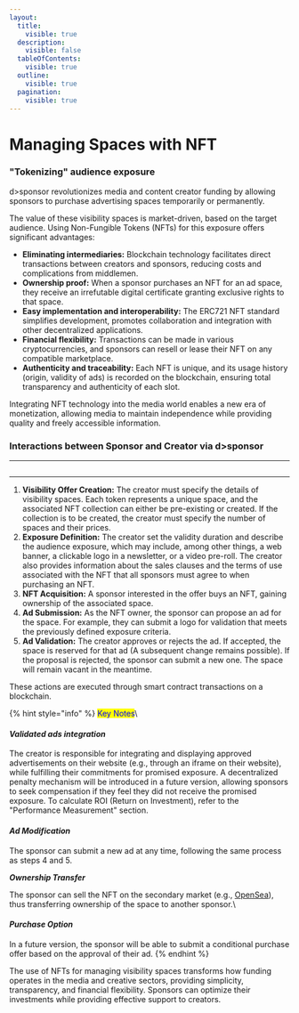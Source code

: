 ```yaml
---
layout:
  title:
    visible: true
  description:
    visible: false
  tableOfContents:
    visible: true
  outline:
    visible: true
  pagination:
    visible: true
---
```


# Managing Spaces with NFT

### "Tokenizing" audience exposure

d>sponsor revolutionizes media and content creator funding by allowing sponsors to purchase advertising spaces temporarily or permanently.

The value of these visibility spaces is market-driven, based on the target audience. Using Non-Fungible Tokens (NFTs) for this exposure offers significant advantages:

* **Eliminating intermediaries:** Blockchain technology facilitates direct transactions between creators and sponsors, reducing costs and complications from middlemen.
* **Ownership proof:** When a sponsor purchases an NFT for an ad space, they receive an irrefutable digital certificate granting exclusive rights to that space.
* **Easy implementation and interoperability:** The ERC721 NFT standard simplifies development, promotes collaboration and integration with other decentralized applications.
* **Financial flexibility:** Transactions can be made in various cryptocurrencies, and sponsors can resell or lease their NFT on any compatible marketplace.
* **Authenticity and traceability:** Each NFT is unique, and its usage history (origin, validity of ads) is recorded on the blockchain, ensuring total transparency and authenticity of each slot.

Integrating NFT technology into the media world enables a new era of monetization, allowing media to maintain independence while providing quality and freely accessible information.

### Interactions between Sponsor and Creator via d>sponsor

***

<figure><img src="broken-reference" alt=""><figcaption></figcaption></figure>

***

1. **Visibility Offer Creation:** The creator must specify the details of visibility spaces. Each token represents a unique space, and the associated NFT collection can either be pre-existing or created. If the collection is to be created, the creator must specify the number of spaces and their prices.
2. **Exposure Definition:** The creator set the validity duration and describe the audience exposure, which may include, among other things, a web banner, a clickable logo in a newsletter, or a video pre-roll. The creator also provides information about the sales clauses and the terms of use associated with the NFT that all sponsors must agree to when purchasing an NFT.&#x20;
3. **NFT Acquisition:** A sponsor interested in the offer buys an NFT, gaining ownership of the associated space.
4. **Ad Submission:** As the NFT owner, the sponsor can propose an ad for the space. For example, they can submit a logo for validation that meets the previously defined exposure criteria.
5. **Ad Validation:** The creator approves or rejects the ad. If accepted, the space is reserved for that ad (A subsequent change remains possible). If the proposal is rejected, the sponsor can submit a new one. The space will remain vacant in the meantime.

These actions are executed through smart contract transactions on a blockchain.&#x20;

{% hint style="info" %}
<mark style="color:blue;">Key Notes</mark>\


#### _Validated ads integration_

The creator is responsible for integrating and displaying approved advertisements on their website (e.g., through an iframe on their website), while fulfilling their commitments for promised exposure. A decentralized penalty mechanism will be introduced in a future version, allowing sponsors to seek compensation if they feel they did not receive the promised exposure. To calculate ROI (Return on Investment), refer to the "Performance Measurement" section.&#x20;



#### _Ad Modification_&#x20;

The sponsor can submit a new ad at any time, following the same process as steps 4 and 5.&#x20;



_**Ownership Transfer**_

The sponsor can sell the NFT on the secondary market (e.g., [OpenSea](https://opensea.io/)), thus transferring ownership of the space to another sponsor.\


#### _Purchase Option_&#x20;

In a future version, the sponsor will be able to submit a conditional purchase offer based on the approval of their ad.
{% endhint %}

The use of NFTs for managing visibility spaces transforms how funding operates in the media and creative sectors, providing simplicity, transparency, and financial flexibility. Sponsors can optimize their investments while providing effective support to creators.
